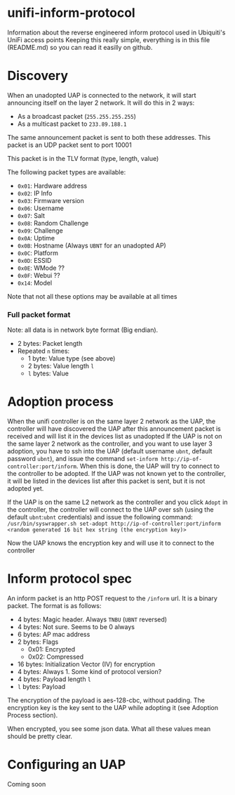 # unifi-inform-protocol

Information about the reverse engineered inform protocol used in Ubiquiti's UniFi access points
Keeping this really simple, everything is in this file (README.md) so you can read it easilly on github.

# Discovery
When an unadopted UAP is connected to the network, it will start announcing itself on the layer 2 network. It will do this in 2 ways:

 * As a broadcast packet (`255.255.255.255`)
 * As a multicast packet to `233.89.188.1`

The same announcement packet is sent to both these addresses. This packet is an UDP packet sent to port 10001

This packet is in the TLV format (type, length, value)

The following packet types are available:

 * `0x01`: Hardware address
 * `0x02`: IP Info
 * `0x03`: Firmware version
 * `0x06`: Username
 * `0x07`: Salt
 * `0x08`: Random Challenge
 * `0x09`: Challenge
 * `0x0A`: Uptime
 * `0x0B`: Hostname (Always `UBNT` for an unadopted AP)
 * `0x0C`: Platform
 * `0x0D`: ESSID
 * `0x0E`: WMode ??
 * `0x0F`: Webui ??
 * `0x14`: Model

Note that not all these options may be available at all times

### Full packet format
Note: all data is in network byte format (Big endian).

 * 2 bytes: Packet length
 * Repeated `n` times:
   * 1 byte: Value type (see above)
   * 2 bytes: Value length `l`
   * `l` bytes: Value

# Adoption process
When the unifi controller is on the same layer 2 network as the UAP, the controller will have discovered the UAP after this announcement packet is received and will list it in the devices list as unadopted
If the UAP is not on the same layer 2 network as the controller, and you want to use layer 3 adoption, you have to ssh into the UAP (default username `ubnt`, default password `ubnt`), and issue the command `set-inform http://ip-of-controller:port/inform`. When this is done, the UAP will try to connect to the controller to be adopted. If the UAP was not known yet to the controller, it will be listed in the devices list after this packet is sent, but it is not adopted yet.

If the UAP is on the same L2 network as the controller and you click `Adopt` in the controller, the controller will connect to the UAP over ssh (using the default `ubnt`:`ubnt` credentials) and issue the following command:
`/usr/bin/syswrapper.sh set-adopt http://ip-of-controller:port/inform <random generated 16 bit hex string (the encryption key)>`

Now the UAP knows the encryption key and will use it to connect to the controller

# Inform protocol spec
An inform packet is an http POST request to the `/inform` url. It is a binary packet. The format is as follows:
 * 4 bytes: Magic header. Always `TNBU` (`UBNT` reversed)
 * 4 bytes: Not sure. Seems to be 0 always
 * 6 bytes: AP mac address
 * 2 bytes: Flags
   * 0x01: Encrypted
   * 0x02: Compressed
 * 16 bytes: Initialization Vector (IV) for encryption
 * 4 bytes: Always 1. Some kind of protocol version?
 * 4 bytes: Payload length `l`
 * `l` bytes: Payload

The encryption of the payload is aes-128-cbc, without padding.
The encryption key is the key sent to the UAP while adopting it (see Adoption Process section).

When encrypted, you see some json data. What all these values mean should be pretty clear.

# Configuring an UAP
Coming soon
